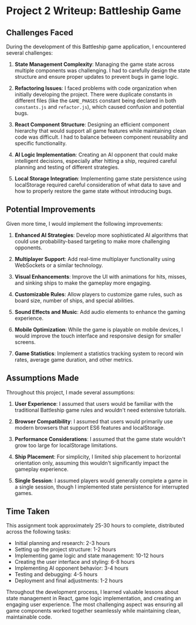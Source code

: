 # Project 2 Writeup: Battleship Game

## Challenges Faced

During the development of this Battleship game application, I encountered several challenges:

1. **State Management Complexity**: Managing the game state across multiple components was challenging. I had to carefully design the state structure and ensure proper updates to prevent bugs in game logic.

2. **Refactoring Issues**: I faced problems with code organization when initially developing the project. There were duplicate constants in different files (like the `GAME_PHASES` constant being declared in both `constants.js` and `refactor.js`), which caused confusion and potential bugs.

3. **React Component Structure**: Designing an efficient component hierarchy that would support all game features while maintaining clean code was difficult. I had to balance between component reusability and specific functionality.

4. **AI Logic Implementation**: Creating an AI opponent that could make intelligent decisions, especially after hitting a ship, required careful planning and testing of different strategies.

5. **Local Storage Integration**: Implementing game state persistence using localStorage required careful consideration of what data to save and how to properly restore the game state without introducing bugs.

## Potential Improvements

Given more time, I would implement the following improvements:

1. **Enhanced AI Strategies**: Develop more sophisticated AI algorithms that could use probability-based targeting to make more challenging opponents.

2. **Multiplayer Support**: Add real-time multiplayer functionality using WebSockets or a similar technology.

3. **Visual Enhancements**: Improve the UI with animations for hits, misses, and sinking ships to make the gameplay more engaging.

4. **Customizable Rules**: Allow players to customize game rules, such as board size, number of ships, and special abilities.

5. **Sound Effects and Music**: Add audio elements to enhance the gaming experience.

6. **Mobile Optimization**: While the game is playable on mobile devices, I would improve the touch interface and responsive design for smaller screens.

7. **Game Statistics**: Implement a statistics tracking system to record win rates, average game duration, and other metrics.

## Assumptions Made

Throughout this project, I made several assumptions:

1. **User Experience**: I assumed that users would be familiar with the traditional Battleship game rules and wouldn't need extensive tutorials.

2. **Browser Compatibility**: I assumed that users would primarily use modern browsers that support ES6 features and localStorage.

3. **Performance Considerations**: I assumed that the game state wouldn't grow too large for localStorage limitations.

4. **Ship Placement**: For simplicity, I limited ship placement to horizontal orientation only, assuming this wouldn't significantly impact the gameplay experience.

5. **Single Session**: I assumed players would generally complete a game in a single session, though I implemented state persistence for interrupted games.

## Time Taken

This assignment took approximately 25-30 hours to complete, distributed across the following tasks:

- Initial planning and research: 2-3 hours
- Setting up the project structure: 1-2 hours
- Implementing game logic and state management: 10-12 hours
- Creating the user interface and styling: 6-8 hours
- Implementing AI opponent behavior: 3-4 hours
- Testing and debugging: 4-5 hours
- Deployment and final adjustments: 1-2 hours

Throughout the development process, I learned valuable lessons about state management in React, game logic implementation, and creating an engaging user experience. The most challenging aspect was ensuring all game components worked together seamlessly while maintaining clean, maintainable code. 